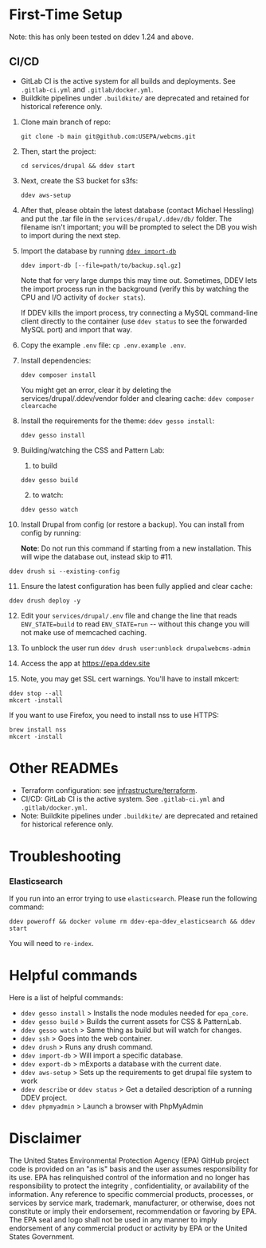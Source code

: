 # First-Time Setup

Note: this has only been tested on ddev 1.24 and above.

## CI/CD

- GitLab CI is the active system for all builds and deployments. See `.gitlab-ci.yml` and `.gitlab/docker.yml`.
- Buildkite pipelines under `.buildkite/` are deprecated and retained for historical reference only.

1. Clone main branch of repo:

   ```
   git clone -b main git@github.com:USEPA/webcms.git
   ```

2. Then, start the project:

   ```
   cd services/drupal && ddev start
   ```

3. Next, create the S3 bucket for s3fs:

   ```
   ddev aws-setup
   ```

4. After that, please obtain the latest database (contact Michael Hessling) and put the .tar file in the `services/drupal/.ddev/db/` folder. The filename isn't important; you will be prompted to select the DB you wish to import during the next step.

5. Import the database by running [`ddev import-db`](https://ddev.readthedocs.io/en/stable/users/usage/database-management/#database-imports)

   ```
   ddev import-db [--file=path/to/backup.sql.gz]
   ```

   Note that for very large dumps this may time out. Sometimes, DDEV lets the import process run in the background (verify this by watching the CPU and I/O activity of `docker stats`).

   If DDEV kills the import process, try connecting a MySQL command-line client directly to the container (use `ddev status` to see the forwarded MySQL port) and import that way.

6. Copy the example `.env` file: `cp .env.example .env`.

7. Install dependencies:

   ```
   ddev composer install
   ```

   You might get an error, clear it by deleting the services/drupal/.ddev/vendor folder and clearing cache: `ddev composer clearcache`

8. Install the requirements for the theme: `ddev gesso install`:

   ```
   ddev gesso install
   ```

9.  Building/watching the CSS and Pattern Lab:
    1. to build
      ```````
      ddev gesso build
      ```````
    2. to watch:
      ```````
      ddev gesso watch
      ```````

10. Install Drupal from config (or restore a backup).  You can install from config by running:

    **Note**: Do not run this command if starting from a new installation. This will wipe the database out, instead skip to #11.

   ```
   ddev drush si --existing-config
   ```

11. Ensure the latest configuration has been fully applied and clear cache:
   ```
   ddev drush deploy -y
   ```

12. Edit your `services/drupal/.env` file and change the line that reads `ENV_STATE=build` to read `ENV_STATE=run` -- without this change you will not make use of memcached caching.

13. To unblock the user run  `ddev drush user:unblock drupalwebcms-admin`

14. Access the app at https://epa.ddev.site
15. Note, you may get SSL cert warnings. You'll have to install mkcert:
   ```
   ddev stop --all
   mkcert -install
   ```

If you want to use Firefox, you need to install nss to use HTTPS:
   ```
   brew install nss
   mkcert -install
   ```

# Other READMEs

- Terraform configuration: see [infrastructure/terraform](infrastructure/terraform/README.md).
- CI/CD: GitLab CI is the active system. See `.gitlab-ci.yml` and `.gitlab/docker.yml`.
- Note: Buildkite pipelines under `.buildkite/` are deprecated and retained for historical reference only.

# Troubleshooting

### Elasticsearch
If you run into an error trying to use `elasticsearch`. Please run the following command:
```
ddev poweroff && docker volume rm ddev-epa-ddev_elasticsearch && ddev start
```

You will need to `re-index`.

# Helpful commands

Here is a list of helpful commands:
* `ddev gesso install` > Installs the node modules needed for `epa_core`.
* `ddev gesso build` > Builds the current assets for CSS & PatternLab.
* `ddev gesso watch` > Same thing as build but will watch for changes.
* `ddev ssh` > Goes into the web container.
* `ddev drush` > Runs any drush command.
* `ddev import-db` > Will import a specific database.
* `ddev export-db` > mExports a database with the current date.
* `ddev aws-setup` > Sets up the requirements to get drupal file system to work
* `ddev describe` or `ddev status` > Get a detailed description of a running DDEV project.
* `ddev phpmyadmin` > Launch a browser with PhpMyAdmin

# Disclaimer

The United States Environmental Protection Agency (EPA) GitHub project code is provided on an "as is" basis and the user assumes responsibility for its use.  EPA has relinquished control of the information and no longer has responsibility to protect the integrity , confidentiality, or availability of the information.  Any reference to specific commercial products, processes, or services by service mark, trademark, manufacturer, or otherwise, does not constitute or imply their endorsement, recommendation or favoring by EPA.  The EPA seal and logo shall not be used in any manner to imply endorsement of any commercial product or activity by EPA or the United States Government.
